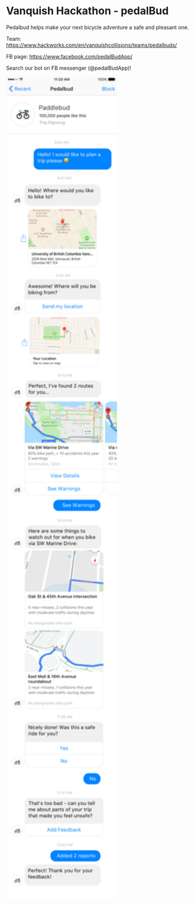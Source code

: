 # Vanquish Hackathon - pedalBud
Pedalbud helps make your next bicycle adventure a safe and pleasant one.

Team: https://www.hackworks.com/en/vanquishcollisions/teams/pedalbuds/

FB page: https://www.facebook.com/pedalBudApp/

 Search our bot on FB messenger (@pedalBudApp)!
 
<img src="mocks/chat.png"  width="300">
